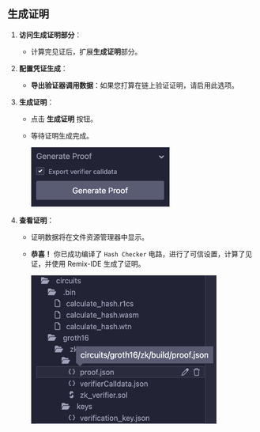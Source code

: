 ## 生成证明

1. **访问生成证明部分**：
    - 计算完见证后，扩展**生成证明**部分。

2. **配置凭证生成**：
    - **导出验证器调用数据**：如果您打算在链上验证证明，请启用此选项。

3. **生成证明**：

    - 点击 **生成证明** 按钮。
    - 等待证明生成完成。

         <img src="https://raw.githubusercontent.com/ethereum/remix-workshops/master/CircomHashChecker/step-7/images/generate_proof.png" alt="generate-proof" width=280 height=120>

4. **查看证明**：

    - 证明数据将在文件资源管理器中显示。
    - **恭喜！** 你已成功编译了 `Hash Checker` 电路，进行了可信设置，计算了见证，并使用 Remix-IDE 生成了证明。

         <img src="https://raw.githubusercontent.com/ethereum/remix-workshops/master/CircomHashChecker/step-7/images/proof_generated.png" alt="generate-proof" width=375 height=300>